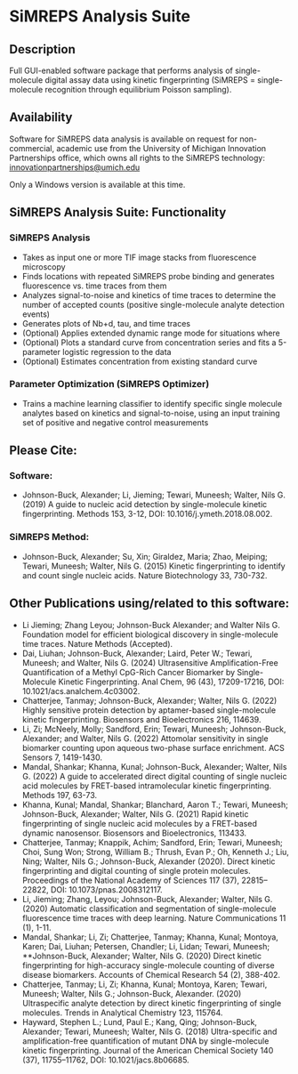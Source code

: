 # SiMREPS Analysis Suite
## Description
Full GUI-enabled software package that performs analysis of single-molecule digital assay data using kinetic fingerprinting (SiMREPS = single-molecule recognition through equilibrium Poisson sampling).

## Availability
Software for SiMREPS data analysis is available on request for non-commercial, academic use from the University of Michigan Innovation Partnerships office, which owns all rights to the SiMREPS technology: innovationpartnerships@umich.edu

Only a Windows version is available at this time.

## SiMREPS Analysis Suite: Functionality
### SiMREPS Analysis
- Takes as input one or more TIF image stacks from fluorescence microscopy
- Finds locations with repeated SiMREPS probe binding and generates fluorescence vs. time traces from them
- Analyzes signal-to-noise and kinetics of time traces to determine the number of accepted counts (positive single-molecule analyte detection events)
- Generates plots of Nb+d, tau, and time traces
- (Optional) Applies extended dynamic range mode for situations where 
- (Optional) Plots a standard curve from concentration series and fits a 5-parameter logistic regression to the data
- (Optional) Estimates concentration from existing standard curve

### Parameter Optimization (SiMREPS Optimizer)
- Trains a machine learning classifier to identify specific single molecule analytes based on kinetics and signal-to-noise, using an input training set of positive and negative control measurements

## Please Cite:
### Software:
- Johnson-Buck, Alexander; Li, Jieming; Tewari, Muneesh; Walter, Nils G. (2019) A guide to nucleic acid detection by single-molecule kinetic fingerprinting. Methods 153, 3-12, DOI: 10.1016/j.ymeth.2018.08.002.
### SiMREPS Method:
- Johnson-Buck, Alexander; Su, Xin; Giraldez, Maria; Zhao, Meiping; Tewari, Muneesh; Walter, Nils G. (2015) Kinetic fingerprinting to identify and count single nucleic acids. Nature Biotechnology 33, 730-732.

## Other Publications using/related to this software:
- Li Jieming; Zhang Leyou; Johnson-Buck Alexander; and Walter Nils G. Foundation model for efficient biological discovery in single-molecule time traces. Nature Methods (Accepted).
- Dai, Liuhan; Johnson-Buck, Alexander; Laird, Peter W.; Tewari, Muneesh; and Walter, Nils G. (2024) Ultrasensitive Amplification-Free Quantification of a Methyl CpG-Rich Cancer Biomarker by Single-Molecule Kinetic Fingerprinting. Anal Chem, 96 (43), 17209-17216, DOI: 10.1021/acs.analchem.4c03002.
- Chatterjee, Tanmay; Johnson-Buck, Alexander; Walter, Nils G. (2022) Highly sensitive protein detection by aptamer-based single-molecule kinetic fingerprinting. Biosensors and Bioelectronics 216, 114639.
- Li, Zi; McNeely, Molly; Sandford, Erin; Tewari, Muneesh; Johnson-Buck, Alexander; and Walter, Nils G. (2022) Attomolar sensitivity in single biomarker counting upon aqueous two-phase surface enrichment. ACS Sensors 7, 1419-1430.
- Mandal, Shankar; Khanna, Kunal; Johnson-Buck, Alexander; Walter, Nils G. (2022) A guide to accelerated direct digital counting of single nucleic acid molecules by FRET-based intramolecular kinetic fingerprinting. Methods 197, 63-73.
- Khanna, Kunal; Mandal, Shankar; Blanchard, Aaron T.; Tewari, Muneesh; Johnson-Buck, Alexander; Walter, Nils G. (2021) Rapid kinetic fingerprinting of single nucleic acid molecules by a FRET-based dynamic nanosensor. Biosensors and Bioelectronics, 113433.
- Chatterjee, Tanmay; Knappik, Achim; Sandford, Erin; Tewari, Muneesh; Choi, Sung Won; Strong, William B.; Thrush, Evan P.; Oh, Kenneth J.; Liu, Ning; Walter, Nils G.; Johnson-Buck, Alexander (2020). Direct kinetic fingerprinting and digital counting of single protein molecules. Proceedings of the National Academy of Sciences 117 (37), 22815–22822, DOI: 10.1073/pnas.2008312117.
- Li, Jieming; Zhang, Leyou; Johnson-Buck, Alexander; Walter, Nils G. (2020) Automatic classification and segmentation of single-molecule fluorescence time traces with deep learning. Nature Communications 11 (1), 1-11.
- Mandal, Shankar; Li, Zi; Chatterjee, Tanmay; Khanna, Kunal; Montoya, Karen; Dai, Liuhan; Petersen, Chandler; Li, Lidan; Tewari, Muneesh; **Johnson-Buck, Alexander; Walter, Nils G. (2020) Direct kinetic fingerprinting for high-accuracy single-molecule counting of diverse disease biomarkers. Accounts of Chemical Research 54 (2), 388-402.
- Chatterjee, Tanmay; Li, Zi; Khanna, Kunal; Montoya, Karen; Tewari, Muneesh; Walter, Nils G.; Johnson-Buck, Alexander. (2020) Ultraspecific analyte detection by direct kinetic fingerprinting of single molecules. Trends in Analytical Chemistry 123, 115764.
- Hayward, Stephen L.; Lund, Paul E.; Kang, Qing; Johnson-Buck, Alexander; Tewari, Muneesh; Walter, Nils G. (2018) Ultra-specific and amplification-free quantification of mutant DNA by single-molecule kinetic fingerprinting. Journal of the American Chemical Society 140 (37), 11755–11762, DOI: 10.1021/jacs.8b06685.
